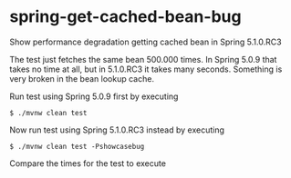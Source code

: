 # spring-get-cached-bean-bug
Show performance degradation getting cached bean in Spring 5.1.0.RC3

The test just fetches the same bean 500.000 times.
In Spring 5.0.9 that takes no time at all, but in 5.1.0.RC3 it takes many seconds.
Something is very broken in the bean lookup cache.

Run test using Spring 5.0.9 first by executing
```
$ ./mvnw clean test
```

Now run test using Spring 5.1.0.RC3 instead by executing
```
$ ./mvnw clean test -Pshowcasebug
```

Compare the times for the test to execute
